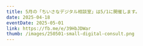 ```yaml
---
title: 5月の「ちいさなデジタル相談室」は5/1に開催します。
date: 2025-04-18
eventDate: 2025-05-01
link: https://fb.me/e/39HbJDWar
thumb: /images/250501-small-digital-consult.png
---
```

